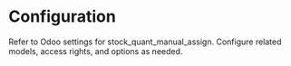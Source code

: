 # Configuration

Refer to Odoo settings for stock_quant_manual_assign. Configure related models, access rights, and options as needed.
